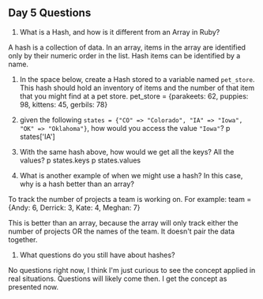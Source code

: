 ## Day 5 Questions

1. What is a Hash, and how is it different from an Array in Ruby?

  A hash is a collection of data. In an array, items in the array are identified only by their numeric order in the list. Hash items can be identified by a name.

1. In the space below, create a Hash stored to a variable named `pet_store`.  This hash should hold an inventory of items and the number of that item that you might find at a pet store.
  pet_store = {parakeets: 62, puppies: 98, kittens: 45, gerbils: 78}

1. given the following `states = {"CO" => "Colorado", "IA" => "Iowa", "OK" => "Oklahoma"}`, how would you access the value `"Iowa"`?
p states['IA']

1. With the same hash above, how would we get all the keys?  All the values?
p states.keys
p states.values

1. What is another example of when we might use a hash?  In this case, why is a hash better than an array?

To track the number of projects a team is working on. For example:
team = {Andy: 6, Derrick: 3, Kate: 4, Meghan: 7}

This is better than an array, because the array will only track either the number of projects OR the names of the team. It doesn't pair the data together.


1. What questions do you still have about hashes?

No questions right now, I think I'm just curious to see the concept applied in real situations. Questions will likely come then. I get the concept as presented now.
